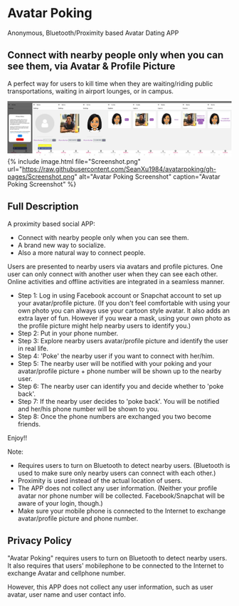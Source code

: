 # Avatar Poking
Anonymous, Bluetooth/Proximity based Avatar Dating APP
## Connect with nearby people only when you can see them, via Avatar & Profile Picture
A perfect way for users to kill time when they are waiting/riding public transportations, waiting in airport lounges, or in campus.

[![Avatar Poking Screenshot](/Screenshot.png "Avatar Poking Screenshot")](https://raw.githubusercontent.com/SeanXu1984/avatarpoking/gh-pages/Screenshot.png)
{% include image.html file="Screenshot.png" url="https://raw.githubusercontent.com/SeanXu1984/avatarpoking/gh-pages/Screenshot.png" alt="Avatar Poking Screenshot" caption="Avatar Poking Screenshot" %}

## Full Description
A proximity based social APP:
- Connect with nearby people only when you can see them.
- A brand new way to socialize.
- Also a more natural way to connect people.

Users are presented to nearby users via avatars and profile pictures.
One user can only connect with another user when they can see each other.
Online activities and offline activities are integrated in a seamless manner. 

- Step 1: Log in using Facebook account or Snapchat account to set up your avatar/profile picture. (If you don't feel comfortable with using your own photo you can always use your cartoon style avatar. It also adds an extra layer of fun. However if you wear a mask, using your own photo as the profile picture might help nearby users to identify you.)
- Step 2: Put in your phone number.
- Step 3: Explore nearby users avatar/profile picture and identify the user in real life.
- Step 4: 'Poke' the nearby user if you want to connect with her/him.
- Step 5: The nearby user will be notified with your poking and your avatar/profile picture + phone number will be shown up to the nearby user.
- Step 6: The nearby user can identify you and decide whether to 'poke back'.
- Step 7: If the nearby user decides to 'poke back'. You will be notified and her/his phone number will be shown to you.
- Step 8: Once the phone numbers are exchanged you two become friends.

Enjoy!!

Note: 
- Requires users to turn on Bluetooth to detect nearby users. (Bluetooth is used to make sure only nearby users can connect with each other.)
- Proximity is used instead of the actual location of users.
- The APP does not collect any user information. (Neither your profile avatar nor phone number will be collected. Facebook/Snapchat will be aware of your login, though.)
- Make sure your mobile phone is connected to the Internet to exchange avatar/profile picture and phone number.

## Privacy Policy
"Avatar Poking" requires users to turn on Bluetooth to detect nearby users. It also requires that users' mobilephone to be connected to the Internet to exchange Avatar and cellphone number.

However, this APP does not collect any user information, such as user avatar, user name and user contact info.
